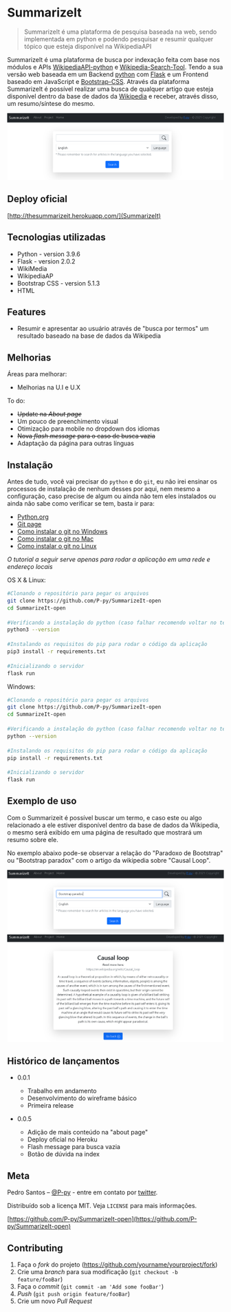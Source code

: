 # SummarizeIt
> SummarizeIt é uma plataforma de pesquisa baseada na web, sendo implementada em python e podendo pesquisar e resumir qualquer tópico que esteja disponível na WikipediaAPI

SummarizeIt é uma plataforma de busca por indexação feita com base nos módulos e APIs [WikipediaAPI-python](https://wikipedia.readthedocs.io/en/latest/) e [Wikipedia-Search-Tool](https://github.com/P-py/Wikipedia-Search-Tool). Tendo a sua versão web baseada em um Backend [python](https://www.python.org/) com [Flask](https://flask.palletsprojects.com/en/2.0.x/) e um Frontend baseado em JavaScript e [Bootstrap-CSS](https://getbootstrap.com/). Através da plataforma SummarizeIt é possível realizar uma busca de qualquer artigo que esteja disponível dentro da base de dados da [Wikipedia](https://www.wikipedia.org/) e receber, através disso, um resumo/síntese do mesmo.

![](./imgs/SummarizeIt0.PNG)

## Deploy oficial

[http://thesummarizeit.herokuapp.com/](SummarizeIt)

## Tecnologias utilizadas
- Python - version 3.9.6
- Flask - version 2.0.2
- WikiMedia
- WikipediaAP
- Bootstrap CSS - version 5.1.3
- HTML

## Features
- Resumir e apresentar ao usuário através de "busca por termos" um resultado baseado na base de dados da Wikipedia

## Melhorias
Áreas para melhorar:
- Melhorias na U.I e U.X

To do:
- ~~Update na *About page*~~
- Um pouco de preenchimento visual
- Otimização para mobile no dropdown dos idiomas
- ~~Nova *flash message* para o caso de busca vazia~~
- Adaptação da página para outras línguas

## Instalação

Antes de tudo, você vai precisar do `python` e do `git`, eu não irei ensinar os processos de instalação de nenhum desses por aqui, nem mesmo a configuração, caso precise de algum ou ainda não tem eles instalados ou ainda não sabe como verificar se tem, basta ir para:

- [Python.org](https://www.python.org/downloads/)
- [Git page](https://git-scm.com/)
- [Como instalar o git no Windows](https://phoenixnap.com/kb/how-to-install-git-windows)
- [Como instalar o git no Mac](https://phoenixnap.com/kb/install-git-on-mac)
- [Como instalar o git no Linux](https://www.tutorialspoint.com/how-to-install-git-on-linux)


*O tutorial a seguir serve apenas para rodar a aplicação em uma rede e endereço locais*

OS X & Linux:

```sh
#Clonando o repositório para pegar os arquivos
git clone https://github.com/P-py/SummarizeIt-open
cd SummarizeIt-open

#Verificando a instalação do python (caso falhar recomendo voltar no texto acima.)
python3 --version

#Instalando os requisitos do pip para rodar o código da aplicação
pip3 install -r requirements.txt

#Inicializando o servidor
flask run
```

Windows:

```sh
#Clonando o repositório para pegar os arquivos
git clone https://github.com/P-py/SummarizeIt-open
cd SummarizeIt-open

#Verificando a instalação do python (caso falhar recomendo voltar no texto acima.)
python --version

#Instalando os requisitos do pip para rodar o código da aplicação
pip install -r requirements.txt

#Inicializando o servidor
flask run
```

## Exemplo de uso

Com o Summarizeit é possível buscar um termo, e caso este ou algo relacionado a ele estiver disponível dentro da base de dados da Wikipedia, o mesmo será exibido em uma página de resultado que mostrará um resumo sobre ele. 

No exemplo abaixo pode-se observar a relação do "Paradoxo de Bootstrap" ou "Bootstrap paradox" com o artigo da wikipedia sobre "Causal Loop".

![](./imgs/SummarizeIt1.PNG)
![](./imgs/SummarizeIt2.PNG)

## Histórico de lançamentos

* 0.0.1
    * Trabalho em andamento
    * Desenvolvimento do wireframe básico
    * Primeira release

* 0.0.5
    * Adição de mais conteúdo na "about page"
    * Deploy oficial no Heroku
    * Flash message para busca vazia
    * Botão de dúvida na index

## Meta

Pedro Santos – [@P-py](https://github.com/P-py) - entre em contato por [twitter](https://twitter.com/curliy1).

Distribuído sob a licença MIT. Veja `LICENSE` para mais informações.

[https://github.com/P-py/SummarizeIt-open](https://github.com/P-py/SummarizeIt-open)

## Contributing

1. Faça o _fork_ do projeto (<https://github.com/yourname/yourproject/fork>)
2. Crie uma _branch_ para sua modificação (`git checkout -b feature/fooBar`)
3. Faça o _commit_ (`git commit -am 'Add some fooBar'`)
4. _Push_ (`git push origin feature/fooBar`)
5. Crie um novo _Pull Request_